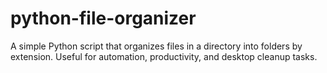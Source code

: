 # python-file-organizer
A simple Python script that organizes files in a directory into folders by extension. Useful for automation, productivity, and desktop cleanup tasks.
